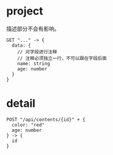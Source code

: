 # project

描述部分不会有影响。

```
GET "..." -> {
  data: {
    // 对字段进行注释
    // 注释必须独立一行，不可以跟在字段后面
    name: string
    age: number
  }
}
```

# detail
```
POST "/api/contents/{id}" + {
  color: "red"
  age: number
} -> {
  id
}
```
